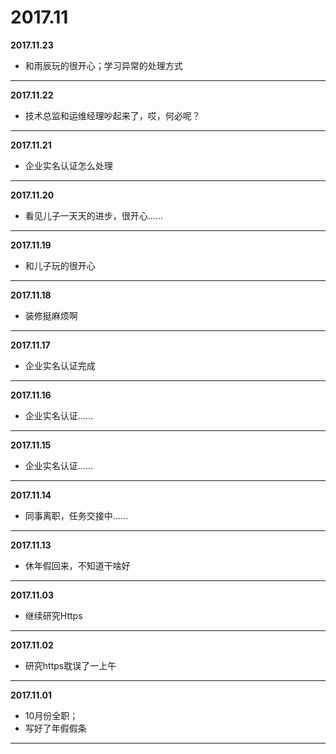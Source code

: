 # 2017.11

**2017.11.23**
*   和雨辰玩的很开心；学习异常的处理方式
---

**2017.11.22**
*   技术总监和运维经理吵起来了，哎，何必呢？
---

**2017.11.21**
*   企业实名认证怎么处理
---

**2017.11.20**
*   看见儿子一天天的进步，很开心......
---

**2017.11.19**
*   和儿子玩的很开心
---

**2017.11.18**
*   装修挺麻烦啊
---

**2017.11.17**
*   企业实名认证完成
---

**2017.11.16**
*   企业实名认证......
---

**2017.11.15**
*   企业实名认证......
---

**2017.11.14**
*   同事离职，任务交接中......
---

**2017.11.13**
*   休年假回来，不知道干啥好
---

**2017.11.03**
*   继续研究Https
---

**2017.11.02**
*   研究https耽误了一上午
---

**2017.11.01**
*   10月份全职；
*   写好了年假假条
---
